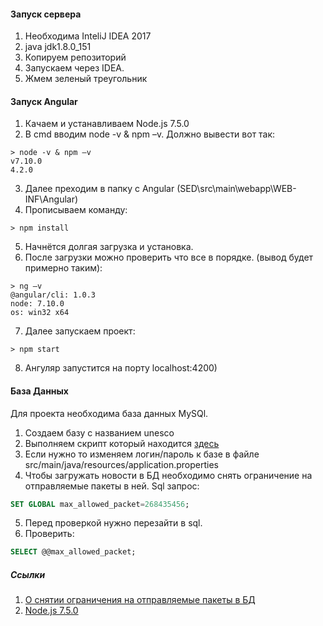 #### Запуск сервера

1. Необходима InteliJ IDEA 2017
2. java jdk1.8.0_151
2. Копируем репозиторий
3. Запускаем через IDEA.
4. Жмем зеленый треугольник

#### Запуск Angular

1. Качаем и устанавливаем Node.js 7.5.0
2. В cmd вводим node -v & npm –v. Должно вывести вот так:
```aidl
> node -v & npm –v
v7.10.0
4.2.0
```
3. Далее преходим в папку с Angular (SED\src\main\webapp\WEB-INF\Angular)
4. Прописываем команду:
```aidl
> npm install
```
5. Начнётся долгая загрузка и установка.
6. После загрузки можно проверить что все в порядке. (вывод будет примерно таким):
```aidl
> ng –v
@angular/cli: 1.0.3
node: 7.10.0
os: win32 x64
```
7. Далее запускаем проект:
```aidl
> npm start
```
8. Ангуляр запустится на порту localhost:4200)

#### База Данных

Для проекта необходима база данных MySQl.

1. Создаем базу с названием unesco
2. Выполняем скрипт который находится [здесь](Дамп%20БД.txt)
3. Eсли нужно то изменяем логин/пароль к базе в файле src/main/java/resources/application.properties
4. Чтобы загружать новости в БД необходимо снять ограничение на отправляемые пакеты в ней.
Sql запрос:
```sql
SET GLOBAL max_allowed_packet=268435456;
```
5. Перед проверкой нужно перезайти в sql.
5. Проверить:   
```sql
SELECT @@max_allowed_packet;
```

##### Ссылки
1. [О снятии ограничения на отправляемые пакеты в БД](https://confluence.atlassian.com/confkb/exceeds-max-allowed-packet-for-mysql-179443425.html)
2. [Node.js 7.5.0](https://nodejs.org/en/download/releases/)
